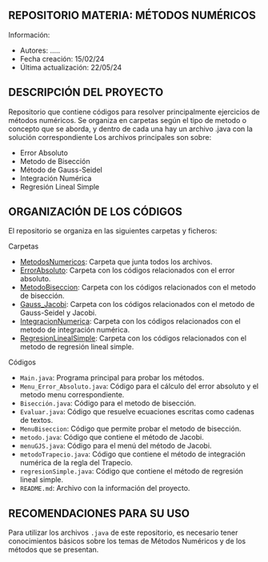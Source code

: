 ## REPOSITORIO MATERIA: MÉTODOS NUMÉRICOS

Información:

- Autores: .....
- Fecha creación: 15/02/24
- Última actualización: 22/05/24

## DESCRIPCIÓN DEL PROYECTO

Repositorio que contiene códigos para resolver principalmente ejercicios de métodos numéricos.
Se organiza en carpetas según el tipo de metodo o concepto que se aborda, y dentro de cada una hay un archivo .java con la solución correspondiente
Los archivos principales son sobre:

- Error Absoluto
- Metodo de Bisección
- Método de Gauss-Seidel
- Integración Numérica
- Regresión Lineal Simple

## ORGANIZACIÓN DE LOS CÓDIGOS

El repositorio se organiza en las siguientes carpetas y ficheros:

Carpetas

- [MetodosNumericos](MetodosNumericos): Carpeta que junta todos los archivos.
- [ErrorAbsoluto](MetodosNumericos/ErrorAbsoluto): Carpeta con los códigos relacionados con el error absoluto.
- [MetodoBiseccion](MetodosNumericos/MetodoBiseccion): Carpeta con los códigos relacionados con el metodo de bisección.
- [Gauss_Jacobi](MetodosNumericos/Gauss_Jacobi): Carpeta con los códigos relacionados con el metodo de Gauss-Seidel y Jacobi.
- [IntegracionNumerica](MetodosNumericos/IntegracionNumerica): Carpeta con los códigos relacionados con el metodo de integración numérica.
- [RegresionLinealSimple](MetodosNumericos/RegresionLinealSimple): Carpeta con los códigos relacionados con el metodo de regresión lineal simple.

Códigos

- `Main.java`: Programa principal para probar los métodos.
- `Menu_Error_Absoluto.java`: Código para el cálculo del error absoluto y el metodo menu correspondiente.
- `Bisección.java`: Código para el metodo de bisección.
- `Evaluar.java`: Código que resuelve ecuaciones escritas como cadenas de textos.
- `MenuBiseccion`: Código que permite probar el metodo de bisección.
- `metodo.java`: Código que contiene el método de Jacobi.
- `menuGJS.java`: Código para el menú del método de Jacobi.
- `metodoTrapecio.java`: Código que contiene el método de integración numérica de la regla del Trapecio.
- `regresionSimple.java`: Código que contiene el método de regresión lineal simple.
- `README.md`: Archivo con la información del proyecto.

## RECOMENDACIONES PARA SU USO

Para utilizar los archivos `.java` de este repositorio, es necesario tener conocimientos básicos sobre los temas de Métodos Numéricos
y de los métodos que se presentan.
